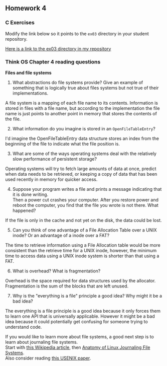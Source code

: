 ## Homework 4

### C Exercises

Modify the link below so it points to the `ex03` directory in your
student repository.

[Here is a link to the ex03 directory in my repository](https://github.com/YOUR_GITHUB_USERNAME_HERE/ExercisesInC/tree/master/exercises/ex03)

### Think OS Chapter 4 reading questions

**Files and file systems**

1) What abstractions do file systems provide?  Give an example of something that is logically 
true about files systems but not true of their implementations.

A file system is a mapping of each file name to its contents. Information is stored in files with a file name, but according to the implementation the file name is just points to another point in memory that stores the contents of the file.

2) What information do you imagine is stored in an `OpenFileTableEntry`?

I'd imagine the OpenFileTableEntry data structure stores an index from the beginning of the file to indicate what the file position is.

3) What are some of the ways operating systems deal with the relatively slow performance of persistent storage?

Operating systems will try to fetch large amounts of data at once, predict when data needs to be retrieved, or keeping a copy of data that has been used recently in memory for quicker access.

4) Suppose your program writes a file and prints a message indicating that it is done writing.  
Then a power cut crashes your computer.  After you restore power and reboot the computer, you find that the 
file you wrote is not there.  What happened?

If the file is only in the cache and not yet on the disk, the data could be lost.

5) Can you think of one advantage of a File Allocation Table over a UNIX inode?  Or an advantage of a inode over a FAT?

The time to retrieve information using a File Allocation table would be more consistent than the retrieve time for a UNIX inode, however, the minimum time to access data using a UNIX inode system is shorter than that using a FAT.

6) What is overhead?  What is fragmentation?

Overhead is the space required for data structures used by the allocator. Fragmentation is the sum of the blocks that are left unused.

7) Why is the "everything is a file" principle a good idea?  Why might it be a bad idea?

The everything is a file principle is a good idea because it only forces them to learn one API that is universally applicable. However it might be a bad idea because it could potentially get confusing for someone trying to understand code.

If you would like to learn more about file systems, a good next step is to learn about journaling file systems.  
Start with [this Wikipedia article](https://en.wikipedia.org/wiki/Journaling_file_system), then 
[Anatomy of Linux Journaling File Systems](http://www.ibm.com/developerworks/library/l-journaling-filesystems/index.html).  
Also consider reading [this USENIX paper](https://www.usenix.org/legacy/event/usenix05/tech/general/full_papers/prabhakaran/prabhakaran.pdf).



